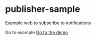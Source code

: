 # publisher-sample

Example web to subscribe to notifications

Go to example
[Go to the demo](https://10darts.github.io/publisher-sample/)
